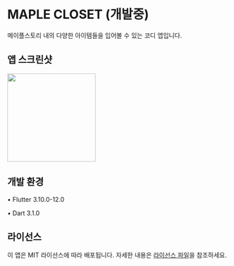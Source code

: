 # MAPLE CLOSET (개발중)

메이플스토리 내의 다양한 아이템들을 입어볼 수 있는 코디 앱입니다.

## 앱 스크린샷

<img src="https://github.com/hammsik/maple-closet/assets/116339092/8d467bc9-f084-4f7b-9176-8d4014825a0e" width="200"/>

<!-- ## 주요 기능

1. 기능 1에 대한 간단한 설명
2. 기능 2에 대한 간단한 설명
3. 기능 3에 대한 간단한 설명

## 설치 방법

1. 앱 설치에 필요한 단계나 링크를 여기에 제공합니다.
2. 기기에서 앱을 실행하려면 다른 필수 조건이 있는 경우 언급하세요.

## 사용법

1. 앱의 사용법에 대한 간단한 가이드를 제공합니다.
2. 주요 기능 또는 화면 간 전환 방법을 설명하세요. -->

## 개발 환경

• Flutter 3.10.0-12.0

• Dart 3.1.0

<!-- ## 기여 방법

개발자 커뮤니티에 앱에 대한 기여를 환영합니다. 개발자가 앱을 개선하거나 버그를 수정하기 위해 어떻게 기여할 수 있는지에 대한 정보를 제공하세요. -->

## 라이선스

이 앱은 MIT 라이선스에 따라 배포됩니다. 자세한 내용은 [라이선스 파일](LICENSE.md)을 참조하세요.
